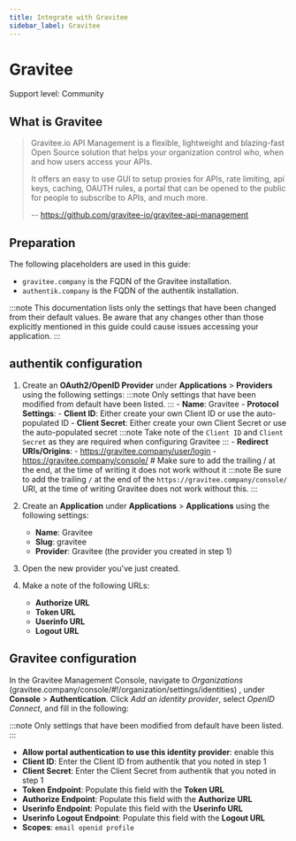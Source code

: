 ```yaml
---
title: Integrate with Gravitee
sidebar_label: Gravitee
---
```


# Gravitee

<span class="badge badge--secondary">Support level: Community</span>

## What is Gravitee

> Gravitee.io API Management is a flexible, lightweight and blazing-fast Open Source solution that helps your organization control who, when and how users access your APIs.
>
> It offers an easy to use GUI to setup proxies for APIs, rate limiting, api keys, caching, OAUTH rules, a portal that can be opened to the public for people to subscribe to APIs, and much more.
>
> -- https://github.com/gravitee-io/gravitee-api-management

## Preparation

The following placeholders are used in this guide:

- `gravitee.company` is the FQDN of the Gravitee installation.
- `authentik.company` is the FQDN of the authentik installation.

:::note
This documentation lists only the settings that have been changed from their default values. Be aware that any changes other than those explicitly mentioned in this guide could cause issues accessing your application.
:::

## authentik configuration

1. Create an **OAuth2/OpenID Provider** under **Applications** > **Providers** using the following settings:
   :::note
   Only settings that have been modified from default have been listed.
   ::: - **Name**: Gravitee - **Protocol Settings**: - **Client ID**: Either create your own Client ID or use the auto-populated ID - **Client Secret**: Either create your own Client Secret or use the auto-populated secret
   :::note
   Take note of the `Client ID` and `Client Secret` as they are required when configuring Gravitee
   ::: - **Redirect URIs/Origins**: - https://gravitee.company/user/login - https://gravitee.company/console/ # Make sure to add the trailing / at the end, at the time of writing it does not work without it
   :::note
   Be sure to add the trailing `/` at the end of the `https://gravitee.company/console/` URI, at the time of writing Gravitee does not work without this.
   :::

2. Create an **Application** under **Applications** > **Applications** using the following settings:
    - **Name**: Gravitee
    - **Slug**: gravitee
    - **Provider**: Gravitee (the provider you created in step 1)
3. Open the new provider you've just created.
4. Make a note of the following URLs:
    - **Authorize URL**
    - **Token URL**
    - **Userinfo URL**
    - **Logout URL**

## Gravitee configuration

In the Gravitee Management Console, navigate to _Organizations_ (gravitee.company/console/#!/organization/settings/identities) , under **Console** > **Authentication**. Click _Add an identity provider_, select _OpenID Connect_, and fill in the following:

:::note
Only settings that have been modified from default have been listed.
:::

- **Allow portal authentication to use this identity provider**: enable this
- **Client ID**: Enter the Client ID from authentik that you noted in step 1
- **Client Secret**: Enter the Client Secret from authentik that you noted in step 1
- **Token Endpoint**: Populate this field with the **Token URL**
- **Authorize Endpoint**: Populate this field with the **Authorize URL**
- **Userinfo Endpoint**: Populate this field with the **Userinfo URL**
- **Userinfo Logout Endpoint**: Populate this field with the **Logout URL**
- **Scopes**: `email openid profile`
